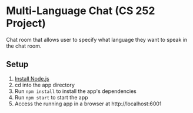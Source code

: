 # Multi-Language Chat (CS 252 Project)

Chat room that allows user to specify what language they want to speak in the 
chat room. 


## Setup 

1. [Install Node.js][]
2. cd into the app directory
3. Run `npm install` to install the app's dependencies
4. Run `npm start` to start the app
5. Access the running app in a browser at http://localhost:6001

[Install Node.js]: https://nodejs.org/en/download/

